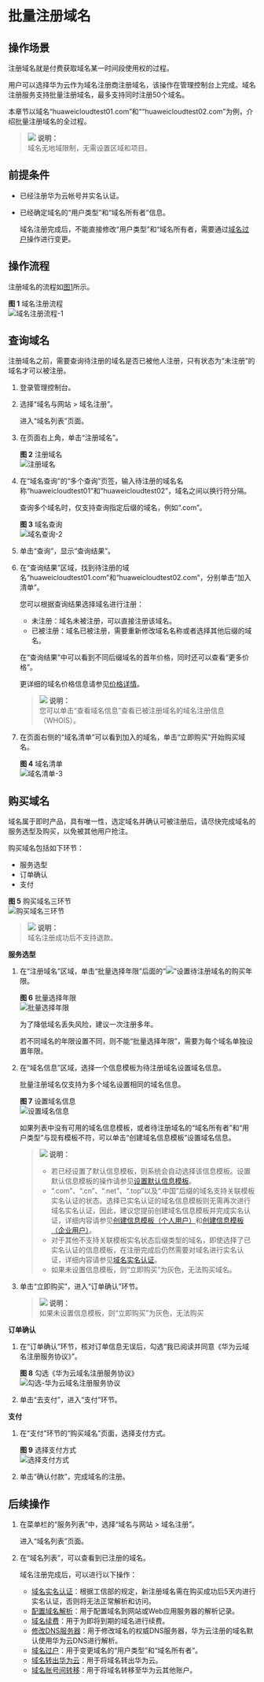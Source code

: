 # 批量注册域名<a name="domain_ug_310005"></a>

## 操作场景<a name="zh-cn_topic_0207315141_section43516542313"></a>

注册域名就是付费获取域名某一时间段使用权的过程。

用户可以选择华为云作为域名注册商注册域名，该操作在管理控制台上完成。域名注册服务支持批量注册域名，最多支持同时注册50个域名。

本章节以域名“huaweicloudtest01.com”和““huaweicloudtest02.com”为例，介绍批量注册域名的全过程。

>![](public_sys-resources/icon-note.gif) **说明：**   
>域名无地域限制，无需设置区域和项目。  

## 前提条件<a name="zh-cn_topic_0207315141_section728492932711"></a>

-   已经注册华为云帐号并实名认证。
-   已经确定域名的“用户类型”和“域名所有者”信息。

    域名注册完成后，不能直接修改“用户类型”和“域名所有者，需要通过[域名过户](域名过户.md)操作进行变更。


## 操作流程<a name="zh-cn_topic_0207315141_section527615512592"></a>

注册域名的流程如[图1](#zh-cn_topic_0207315141_fig1066572232318)所示。

**图 1**  域名注册流程<a name="zh-cn_topic_0207315141_fig1066572232318"></a>  
![](figures/域名注册流程-1.png "域名注册流程-1")

## 查询域名<a name="zh-cn_topic_0207315141_section1448313194515"></a>

注册域名之前，需要查询待注册的域名是否已被他人注册，只有状态为“未注册”的域名才可以被注册。

1.  登录管理控制台。
2.  选择“域名与网站 \> 域名注册”。

    进入“域名列表”页面。

3.  在页面右上角，单击“注册域名”。

    **图 2**  注册域名<a name="domain_ug_310004_zh-cn_topic_0207315140_fig0842104416546"></a>  
    ![](figures/注册域名.png "注册域名")

4.  在“域名查询”的“多个查询”页签，输入待注册的域名名称“huaweicloudtest01”和“huaweicloudtest02”，域名之间以换行符分隔。

    查询多个域名时，仅支持查询指定后缀的域名，例如“.com”。

    **图 3**  域名查询<a name="zh-cn_topic_0207315141_zh-cn_topic_0207315139_fig1431119236319"></a>  
    ![](figures/域名查询-2.png "域名查询-2")

5.  单击“查询”，显示“查询结果”。
6.  在“查询结果”区域，找到待注册的域名“huaweicloudtest01.com”和“huaweicloudtest02.com”，分别单击“加入清单”。

    您可以根据查询结果选择域名进行注册：

    -   未注册：域名未被注册，可以直接注册该域名。
    -   已被注册：域名已被注册，需要重新修改域名名称或者选择其他后缀的域名。

    在“查询结果”中可以看到不同后缀域名的首年价格，同时还可以查看“更多价格”。

    更详细的域名价格信息请参见[价格详情](https://www.huaweicloud.com/pricing.html#/domains)。

    >![](public_sys-resources/icon-note.gif) **说明：**   
    >您可以单击“查看域名信息”查看已被注册域名的域名注册信息（WHOIS）。  

7.  在页面右侧的“域名清单”可以看到加入的域名，单击“立即购买”开始购买域名。

    **图 4**  域名清单<a name="zh-cn_topic_0207315141_zh-cn_topic_0207315139_fig19463164513212"></a>  
    ![](figures/域名清单-3.png "域名清单-3")


## 购买域名<a name="zh-cn_topic_0207315141_section7729791710"></a>

域名属于即时产品，具有唯一性，选定域名并确认可被注册后，请尽快完成域名的服务选型及购买，以免被其他用户抢注。

购买域名包括如下环节：

-   服务选型
-   订单确认
-   支付

**图 5**  购买域名三环节<a name="zh-cn_topic_0207315141_fig992631815333"></a>  
![](figures/购买域名三环节.png "购买域名三环节")

>![](public_sys-resources/icon-note.gif) **说明：**   
>域名注册成功后不支持退款。  

**服务选型**

1.  在“注册域名”区域，单击“批量选择年限”后面的“![](figures/icon-dropdown2-4.png)”设置待注册域名的购买年限。

    **图 6**  批量选择年限<a name="zh-cn_topic_0207315141_fig65841295326"></a>  
    ![](figures/批量选择年限.png "批量选择年限")

    为了降低域名丢失风险，建议一次注册多年。

    若不同域名的年限设置不同，则不能“批量选择年限”，需要为每个域名单独设置年限。

2.  在“域名信息”区域，选择一个信息模板为待注册域名设置域名信息。

    批量注册域名仅支持为多个域名设置相同的域名信息。

    **图 7**  设置域名信息<a name="zh-cn_topic_0207315140_fig133878485161"></a>  
    ![](figures/设置域名信息.png "设置域名信息")

    如果列表中没有可用的域名信息模板，或者待注册域名的“域名所有者”和“用户类型”与现有模板不符，可以单击“创建域名信息模板”设置域名信息。

    >![](public_sys-resources/icon-note.gif) **说明：**   
    >-   若已经设置了默认信息模板，则系统会自动选择该信息模板。设置默认信息模板的操作请参见[设置默认信息模板](设置默认信息模板.md)。  
    >-   “.com”、“.cn”、“.net”、“.top”以及“.中国”后缀的域名支持关联模板实名认证的状态。选择已实名认证的域名信息模板则无需再次进行域名实名认证，因此，建议您提前创建域名信息模板并完成实名认证，详细内容请参见[创建信息模板（个人用户）](创建信息模板（个人用户）.md)和[创建信息模板（企业用户）](创建信息模板（企业用户）.md)。  
    >-   对于其他不支持关联模板实名状态后缀类型的域名，即使选择了已实名认证的信息模板，在注册完成后仍然需要对域名进行实名认证，详细内容请参见[域名实名认证](域名实名认证.md)。  
    >-   如果未设置信息模板，则“立即购买”为灰色，无法购买域名。  

3.  单击“立即购买”，进入“订单确认”环节。

    >![](public_sys-resources/icon-note.gif) **说明：**   
    >如果未设置信息模板，则“立即购买”为灰色，无法购买  


**订单确认**

1.  在“订单确认”环节，核对订单信息无误后，勾选“我已阅读并同意《华为云域名注册服务协议》”。

    **图 8**  勾选《华为云域名注册服务协议》<a name="domain_ug_310004_zh-cn_topic_0207315140_fig13997941946"></a>  
    ![](figures/勾选-华为云域名注册服务协议.png "勾选-华为云域名注册服务协议")

2.  单击“去支付”，进入“支付”环节。

**支付**

1.  在“支付”环节的“购买域名”页面，选择支付方式。

    **图 9**  选择支付方式<a name="domain_ug_310004_zh-cn_topic_0207315140_fig878318485911"></a>  
    ![](figures/选择支付方式.png "选择支付方式")

2.  单击“确认付款”，完成域名的注册。

## 后续操作<a name="zh-cn_topic_0207315141_section119997468415"></a>

1.  在菜单栏的“服务列表”中，选择“域名与网站 \> 域名注册”。

    进入“域名列表”页面。

2.  在“域名列表”，可以查看到已注册的域名。

    域名注册完成后，可以进行以下操作：

    -   [域名实名认证](域名实名认证.md)：根据工信部的规定，新注册域名需在购买成功后5天内进行实名认证，否则将无法正常解析和访问。
    -   [配置域名解析](https://support.huaweicloud.com/qs-dns/dns_qs_0002.html)：用于配置域名到网站或Web应用服务器的解析记录。
    -   [域名续费](域名续费.md)：用于为即将到期的域名进行续费。
    -   [修改DNS服务器](修改DNS服务器.md)：用于修改域名的权威DNS服务器，华为云注册的域名默认使用华为云DNS进行解析。
    -   [域名过户](域名过户.md)：用于变更域名的“用户类型”和“域名所有者”。
    -   [域名转出华为云](域名转出华为云.md)：用于将域名转出华为云。
    -   [域名账号间转移](域名账号间转移.md)：用于将域名转移至华为云其他账户。


